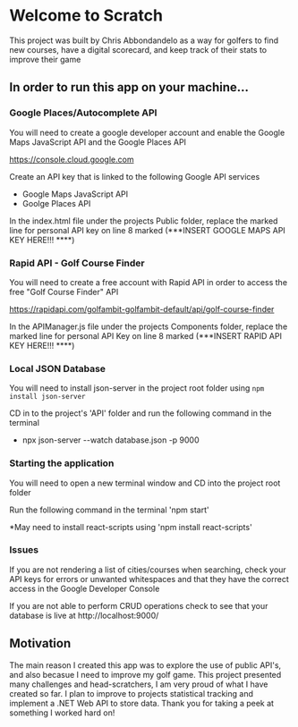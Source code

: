 # Welcome to Scratch

This project was built by Chris Abbondandelo as a way for golfers to find new courses, have a digital scorecard, and keep track of their stats to improve their game

## In order to run this app on your machine...

### Google Places/Autocomplete API
You will need to create a google developer account and enable the Google Maps JavaScript API and the Google Places API

https://console.cloud.google.com

Create an API key that is linked to the following Google API services
- Google Maps JavaScript API
- Goolge Places API

In the index.html file under the projects Public folder, replace the marked line for personal API key on line 8 marked (***INSERT GOOGLE MAPS API KEY HERE!!! ****)

### Rapid API - Golf Course Finder
You will need to create a free account with Rapid API in order to access the free "Golf Course Finder" API

https://rapidapi.com/golfambit-golfambit-default/api/golf-course-finder

In the APIManager.js file under the projects Components folder, replace the marked line for personal API Key on line 8 marked (***INSERT RAPID API KEY HERE!!! ****)

### Local JSON Database
You will need to install json-server in the project root folder using `npm install json-server`

CD in to the project's 'API' folder and run the following command in the terminal
- npx json-server --watch database.json -p 9000

### Starting the application
You will need to open a new terminal window and CD into the project root folder

Run the following command in the terminal 'npm start'

*May need to install react-scripts using 'npm install react-scripts'

### Issues
If you are not rendering a list of cities/courses when searching, check your API keys for errors or unwanted whitespaces and that they have the correct access in the Google Developer Console

If you are not able to perform CRUD operations check to see that your database is live at http://localhost:9000/

## Motivation
The main reason I created this app was to explore the use of public API's, and also becasue I need to improve my golf game.  This project presented many challenges and head-scratchers, I am very proud of what I have created so far. I plan to improve to projects statistical tracking and implement a .NET Web API to store data. Thank you for taking a peek at something I worked hard on!
